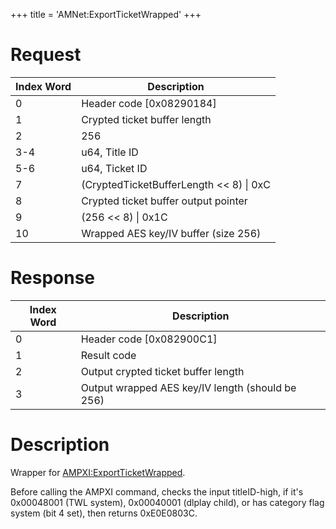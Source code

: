 +++
title = 'AMNet:ExportTicketWrapped'
+++

# Request

| Index Word | Description                               |
|------------|-------------------------------------------|
| 0          | Header code \[0x08290184\]                |
| 1          | Crypted ticket buffer length              |
| 2          | 256                                       |
| 3-4        | u64, Title ID                             |
| 5-6        | u64, Ticket ID                            |
| 7          | (CryptedTicketBufferLength \<\< 8) \| 0xC |
| 8          | Crypted ticket buffer output pointer      |
| 9          | (256 \<\< 8) \| 0x1C                      |
| 10         | Wrapped AES key/IV buffer (size 256)      |

# Response

| Index Word | Description                                      |
|------------|--------------------------------------------------|
| 0          | Header code \[0x082900C1\]                       |
| 1          | Result code                                      |
| 2          | Output crypted ticket buffer length              |
| 3          | Output wrapped AES key/IV length (should be 256) |

# Description

Wrapper for
[AMPXI:ExportTicketWrapped](AMPXI:ExportTicketWrapped "wikilink").

Before calling the AMPXI command, checks the input titleID-high, if it's
0x00048001 (TWL system), 0x00040001 (dlplay child), or has category flag
system (bit 4 set), then returns 0xE0E0803C.